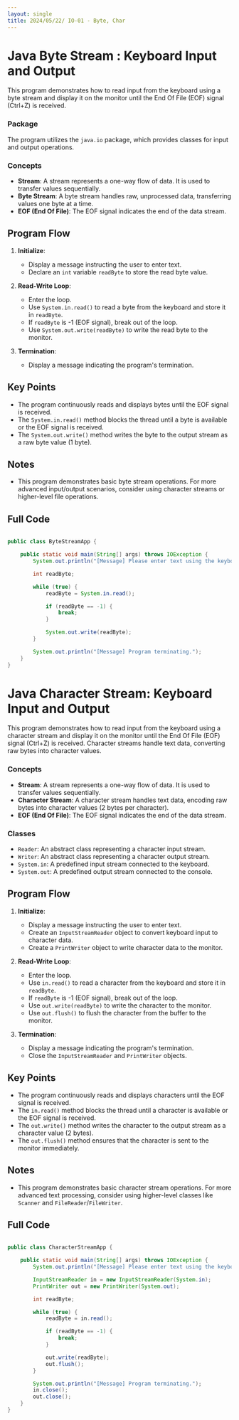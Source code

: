```yaml
---
layout: single
title: 2024/05/22/ IO-01 - Byte, Char
---
```


# Java Byte Stream : Keyboard Input and Output

This program demonstrates how to read input from the keyboard using a byte stream and display it on the monitor until the End Of File (EOF) signal (Ctrl+Z) is received.

### Package
The program utilizes the `java.io` package, which provides classes for input and output operations.

### Concepts

- **Stream**: A stream represents a one-way flow of data. It is used to transfer values sequentially.
- **Byte Stream**: A byte stream handles raw, unprocessed data, transferring values one byte at a time.
- **EOF (End Of File)**: The EOF signal indicates the end of the data stream.


## Program Flow

1. **Initialize**:
   - Display a message instructing the user to enter text.
   - Declare an `int` variable `readByte` to store the read byte value.

2. **Read-Write Loop**:
   - Enter the loop.
   - Use `System.in.read()` to read a byte from the keyboard and store it in `readByte`.
   - If `readByte` is -1 (EOF signal), break out of the loop.
   - Use `System.out.write(readByte)` to write the read byte to the monitor.

3. **Termination**:
   - Display a message indicating the program's termination.

## Key Points
- The program continuously reads and displays bytes until the EOF signal is received.
- The `System.in.read()` method blocks the thread until a byte is available or the EOF signal is received.
- The `System.out.write()` method writes the byte to the output stream as a raw byte value (1 byte).

## Notes
- This program demonstrates basic byte stream operations. For more advanced input/output scenarios, consider using character streams or higher-level file operations.


## Full Code

```java

public class ByteStreamApp {

    public static void main(String[] args) throws IOException {
        System.out.println("[Message] Please enter text using the keyboard.");

        int readByte;

        while (true) {
            readByte = System.in.read();

            if (readByte == -1) {
                break;
            }

            System.out.write(readByte);
        }

        System.out.println("[Message] Program terminating.");
    }
}
```


# Java Character Stream: Keyboard Input and Output

This program demonstrates how to read input from the keyboard using a character stream and display it on the monitor until the End Of File (EOF) signal (Ctrl+Z) is received. Character streams handle text data, converting raw bytes into character values.


### Concepts

- **Stream**: A stream represents a one-way flow of data. It is used to transfer values sequentially.
- **Character Stream**: A character stream handles text data, encoding raw bytes into character values (2 bytes per character).
- **EOF (End Of File)**: The EOF signal indicates the end of the data stream.

### Classes

- `Reader`: An abstract class representing a character input stream.
- `Writer`: An abstract class representing a character output stream.
- `System.in`: A predefined input stream connected to the keyboard.
- `System.out`: A predefined output stream connected to the console.

## Program Flow

1. **Initialize**:
   - Display a message instructing the user to enter text.
   - Create an `InputStreamReader` object to convert keyboard input to character data.
   - Create a `PrintWriter` object to write character data to the monitor.

2. **Read-Write Loop**:
   - Enter the loop.
   - Use `in.read()` to read a character from the keyboard and store it in `readByte`.
   - If `readByte` is -1 (EOF signal), break out of the loop.
   - Use `out.write(readByte)` to write the character to the monitor.
   - Use `out.flush()` to flush the character from the buffer to the monitor.

3. **Termination**:
   - Display a message indicating the program's termination.
   - Close the `InputStreamReader` and `PrintWriter` objects.

## Key Points
- The program continuously reads and displays characters until the EOF signal is received.
- The `in.read()` method blocks the thread until a character is available or the EOF signal is received.
- The `out.write()` method writes the character to the output stream as a character value (2 bytes).
- The `out.flush()` method ensures that the character is sent to the monitor immediately.

## Notes
- This program demonstrates basic character stream operations. For more advanced text processing, consider using higher-level classes like `Scanner` and `FileReader`/`FileWriter`.


## Full Code

```java

public class CharacterStreamApp {

    public static void main(String[] args) throws IOException {
        System.out.println("[Message] Please enter text using the keyboard.");

        InputStreamReader in = new InputStreamReader(System.in);
        PrintWriter out = new PrintWriter(System.out);

        int readByte;

        while (true) {
            readByte = in.read();

            if (readByte == -1) {
                break;
            }

            out.write(readByte);
            out.flush();
        }

        System.out.println("[Message] Program terminating.");
        in.close();
        out.close();
    }
}

```
